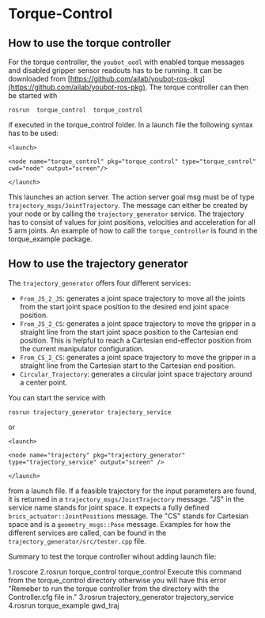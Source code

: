 Torque-Control
==============

How to use the torque controller
--------------

For the torque controller, the `youbot_oodl` with enabled torque messages and disabled gripper sensor readouts has to be running. 
It can be downloaded from [https://github.com/ailab/youbot-ros-pkg](https://github.com/ailab/youbot-ros-pkg). The torque controller can then be started with 

    rosrun  torque_control  torque_control

if executed in the torque_control folder. In a launch file the following syntax has to be used:

    <launch>
  
    <node name="torque_control" pkg="torque_control" type="torque_control" cwd="node" output="screen"/>
  
    </launch>

This launches an action server. The action server goal msg must be of type `trajectory_msgs/JointTrajectory`. The message can either 
be created by your node or by calling the `trajectory_generator` service. The trajectory has to consist of values for joint 
positions, velocities and acceleration for all 5 arm joints. An example of how to call the `torque_controller` is found in 
the torque_example package.

How to use the trajectory generator
--------------

The `trajectory_generator` offers four different services:

- `From_JS_2_JS`: generates a joint space trajectory to move all the joints from the start joint space position to the desired end joint space position.
- `From_JS_2_CS`: generates a joint space trajectory to move the gripper in a straight line from the start joint space position to the Cartesian end position. This is helpful to reach a Cartesian end-effector position from the current manipulator configuration.
- `From_CS_2_CS`: generates a joint space trajectory to move the gripper in a straight line from the Cartesian start to the Cartesian end position.
- `Circular_Trajectory`: generates a circular joint space trajectory around a center point.

You can start the service with

    rosrun trajectory_generator trajectory_service

or

    <launch>

    <node name="trajectory" pkg="trajectory_generator" type="trajectory_service" output="screen" />

    </launch>

from a launch file. If a feasible trajectory for the input parameters are found, it is returned in a `trajectory_msgs/JointTrajectory`
message. "JS" in the service name stands for joint space. It expects a fully defined `brics_actuator::JointPositions` message. 
The "CS" stands for Cartesian space and is a `geometry_msgs::Pose` message. Examples for how the different services are called,
can be found in the `trajectory_generator/src/tester.cpp` file.

Summary to test the torque controller wihout adding launch file:

1.roscore
2.rosrun torque_control torque_control
    Execute this command from the torque_control directory otherwise you will have this error
     "Remeber to run the torque controller from the directory with the Controller.cfg file in."
3.rosrun trajectory_generator trajectory_service
4.rosrun torque_example gwd_traj
